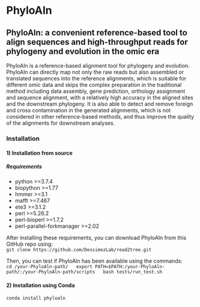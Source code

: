 # PhyloAln
## PhyloAln: a convenient reference-based tool to align sequences and high-throughput reads for phylogeny and evolution in the omic era

PhyloAln is a reference-based alignment tool for phylogeny and evolution. PhyloAln can directly map not only the raw reads but also assembled or translated sequences into the reference alignments, which is suitable for different omic data and skips the complex preparation in the traditional method including data assembly, gene prediction, orthology assignment and sequence alignment, with a relatively high accuracy in the aligned sites and the downstream phylogeny. It is also able to detect and remove foreign and cross contamination in the generated alignments, which is not considered in other reference-based methods, and thus improve the quality of the alignments for downstream analyses.

### Installation

#### 1) Installation from source
##### Requirements
- python >=3.7.4
- biopython >=1.77
- hmmer >=3.1
- mafft >=7.467
- ete3 >=3.1.2
- perl >=5.26.2
- perl-bioperl >=1.7.2
- perl-parallel-forkmanager >=2.02

After installing these requirements, you can download PhyloAln from this GitHub repo using:  
`git clone https://github.com/DessimozLab/read2tree.git`

Then, you can test if PhyloAln has been available using the commands:  
`cd /your-PhyloAln-path/  
export PATH=$PATH:/your-PhyloAln-path/:/your-PhyloAln-path/scripts  
bash tests/run_test.sh`

#### 2) Installation using Conda
`conda install phyloaln`
